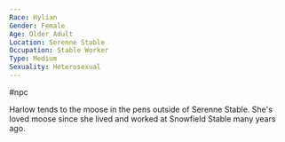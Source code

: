 ```yaml
---
Race: Hylian
Gender: Female
Age: Older Adult
Location: Serenne Stable
Occupation: Stable Worker
Type: Medium
Sexuality: Heterosexual
---
```

#npc 

Harlow tends to the moose in the pens outside of Serenne Stable. She's loved moose since she lived and worked at Snowfield Stable many years ago.
